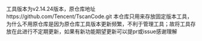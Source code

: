工具版本为v2.14.24版本，原仓库地址https://github.com/Tencent/TscanCode.git
本仓库只用来存放固定版本工具，为什么不用原仓库是因为原仓库工具版本更新频繁，不利于管理工具；故将工具存放在此进行不定期更新，如果有新功能期望更新可以提pr或issue感谢理解